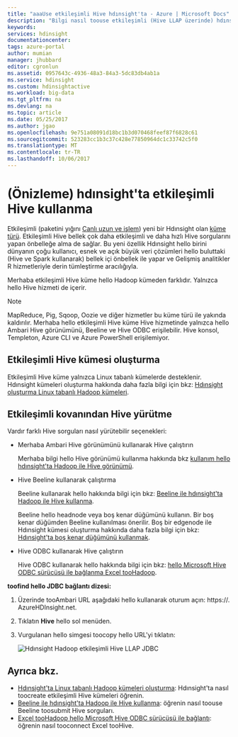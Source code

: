 ```yaml
---
title: "aaaUse etkileşimli Hive hdınsight'ta - Azure | Microsoft Docs"
description: "Bilgi nasıl toouse etkileşimli (Hive LLAP üzerinde) hdınsight'ta Hive."
keywords: 
services: hdinsight
documentationcenter: 
tags: azure-portal
author: mumian
manager: jhubbard
editor: cgronlun
ms.assetid: 0957643c-4936-48a3-84a3-5dc83db4ab1a
ms.service: hdinsight
ms.custom: hdinsightactive
ms.workload: big-data
ms.tgt_pltfrm: na
ms.devlang: na
ms.topic: article
ms.date: 05/25/2017
ms.author: jgao
ms.openlocfilehash: 9e751a08091d18bc1b3d070468feef87f6828c61
ms.sourcegitcommit: 523283cc1b3c37c428e77850964dc1c33742c5f0
ms.translationtype: MT
ms.contentlocale: tr-TR
ms.lasthandoff: 10/06/2017
---
```

# <a name="use-interactive-hive-in-hdinsight-preview"></a>(Önizleme) hdınsight'ta etkileşimli Hive kullanma
Etkileşimli (paketini yığını [Canlı uzun ve işlem](https://cwiki.apache.org/confluence/display/Hive/LLAP)) yeni bir Hdınsight olan [küme türü](hdinsight-hadoop-provision-linux-clusters.md#cluster-types).  Etkileşimli Hive bellek çok daha etkileşimli ve daha hızlı Hive sorgularını yapan önbelleğe alma de sağlar. Bu yeni özellik Hdınsight hello birini dünyanın çoğu kullanıcı, esnek ve açık büyük veri çözümleri hello buluttaki (Hive ve Spark kullanarak) bellek içi önbellek ile yapar ve Gelişmiş analitikler R hizmetleriyle derin tümleştirme aracılığıyla. 

Merhaba etkileşimli Hive küme hello Hadoop kümeden farklıdır. Yalnızca hello Hive hizmeti de içerir. 

> [!NOTE]
> MapReduce, Pig, Sqoop, Oozie ve diğer hizmetler bu küme türü ile yakında kaldırılır.
> Merhaba hello etkileşimli Hive küme Hive hizmetinde yalnızca hello Ambari Hive görünümünü, Beeline ve Hive ODBC erişilebilir. Hive konsol, Templeton, Azure CLI ve Azure PowerShell erişilemiyor. 
> 
> 

## <a name="create-an-interactive-hive-cluster"></a>Etkileşimli Hive kümesi oluşturma
Etkileşimli Hive küme yalnızca Linux tabanlı kümelerde desteklenir. Hdınsight kümeleri oluşturma hakkında daha fazla bilgi için bkz: [Hdınsight oluşturma Linux tabanlı Hadoop kümeleri](hdinsight-hadoop-provision-linux-clusters.md).

## <a name="execute-hive-from-interactive-hive"></a>Etkileşimli kovanından Hive yürütme
Vardır farklı Hive sorguları nasıl yürütebilir seçenekleri:

* Merhaba Ambari Hive görünümünü kullanarak Hive çalıştırın
  
    Merhaba bilgi hello Hive görünümü kullanma hakkında bkz [kullanım hello hdınsight'ta Hadoop ile Hive görünümü](hdinsight-hadoop-use-hive-ambari-view.md).
* Hive Beeline kullanarak çalıştırma
  
    Beeline kullanarak hello hakkında bilgi için bkz: [Beeline ile hdınsight'ta Hadoop ile Hive kullanma](hdinsight-hadoop-use-hive-beeline.md).
  
    Beeline hello headnode veya boş kenar düğümünü kullanın.  Bir boş kenar düğümden Beeline kullanılması önerilir.  Boş bir edgenode ile Hdınsight kümesi oluşturma hakkında daha fazla bilgi için bkz: [Hdınsight'ta boş kenar düğümünü kullanmak](hdinsight-apps-use-edge-node.md).
* Hive ODBC kullanarak Hive çalıştırın
  
    Hive ODBC kullanarak hello hakkında bilgi için bkz: [hello Microsoft Hive ODBC sürücüsü ile bağlanma Excel tooHadoop](hdinsight-connect-excel-hive-odbc-driver.md).

**toofind hello JDBC bağlantı dizesi:**

1. Üzerinde tooAmbari URL aşağıdaki hello kullanarak oturum açın: https://<ClusterName>. AzureHDInsight.net.
2. Tıklatın **Hive** hello sol menüden.
3. Vurgulanan hello simgesi toocopy hello URL'yi tıklatın:
   
   ![Hdınsight Hadoop etkileşimli Hive LLAP JDBC](./media/hdinsight-hadoop-use-interactive-hive/hdinsight-hadoop-use-interactive-hive-jdbc.png)

## <a name="see-also"></a>Ayrıca bkz.
* [Hdınsight'ta Linux tabanlı Hadoop kümeleri oluşturma](hdinsight-hadoop-provision-linux-clusters.md): Hdınsight'ta nasıl toocreate etkileşimli Hive kümeleri öğrenin.
* [Beeline ile hdınsight'ta Hadoop ile Hive kullanma](hdinsight-hadoop-use-hive-beeline.md): öğrenin nasıl toouse Beeline toosubmit Hive sorguları.
* [Excel tooHadoop hello Microsoft Hive ODBC sürücüsü ile bağlantı](hdinsight-connect-excel-hive-odbc-driver.md): öğrenin nasıl tooconnect Excel tooHive.

